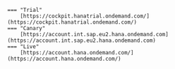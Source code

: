     === "Trial"
        [https://cockpit.hanatrial.ondemand.com/](https://cockpit.hanatrial.ondemand.com/)
    === "Canary"
        [https://account.int.sap.eu2.hana.ondemand.com](https://account.int.sap.eu2.hana.ondemand.com)
    === "Live"
        [https://account.hana.ondemand.com/](https://account.hana.ondemand.com/)
